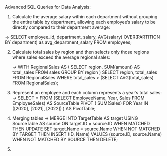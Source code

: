 Advanced SQL Queries for Data Analysis: 

1. Calculate the average salary within each department without grouping the entire table by department, allowing each employee’s salary to be directly compared to their department average:

  -> SELECT 
      employee_id,
      department,
      salary,
      AVG(salary) OVER(PARTITION BY department) as avg_department_salary
      FROM employees;

2. Calculate total sales by region and then selects only those regions where sales exceed the average regional sales:

   -> WITH RegionalSales AS (
        SELECT region, SUM(amount) AS total_sales
        FROM sales
        GROUP BY region
        )
      SELECT region, total_sales
        FROM RegionalSales
        WHERE total_sales > (SELECT AVG(total_sales) FROM RegionalSales);
3. Represent an employee and each column represents a year’s total sales:
   -> SELECT *
        FROM 
          (SELECT EmployeeName, Year, Sales FROM EmployeeSales) AS SourceTable
        PIVOT
          (
            SUM(Sales)
            FOR Year IN ([2020], [2021], [2022])
          ) AS PivotTable;
4. Merging tables
    -> MERGE INTO TargetTable AS target
          USING SourceTable AS source
          ON target.ID = source.ID
          WHEN MATCHED THEN
              UPDATE SET target.Name = source.Name
          WHEN NOT MATCHED BY TARGET THEN
              INSERT (ID, Name) VALUES (source.ID, source.Name)
          WHEN NOT MATCHED BY SOURCE THEN
              DELETE;
5. 
